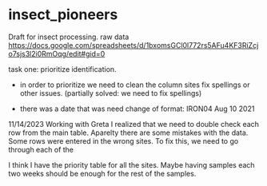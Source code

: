 # insect_pioneers
Draft for insect processing.
raw data 
https://docs.google.com/spreadsheets/d/1bxomsGCl0l772rs5AFu4KF3RiZcjo7sjs3l2i0RmOqg/edit#gid=0

task one: prioritize identification.

- in order to prioritize we need to clean the column sites fix spellings or other issues. (partially solved: we need to fix spellings)

- there was a date that was need change of format: IRON04 Aug 10 2021 

11/14/2023
Working with Greta I realized that we need to double check each row from the main table. Aparelty there are some mistakes with the data. Some rows were entered in the wrong sites. To fix this, we need to go through each of the 

I think I have the priority table for all the sites. Maybe having samples each two weeks should be enough for the rest of the samples. 